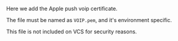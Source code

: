 Here we add the Apple push voip certificate.

The file must be named as `VOIP.pem`, and it's environment specific.

This file is not included on VCS for security reasons.